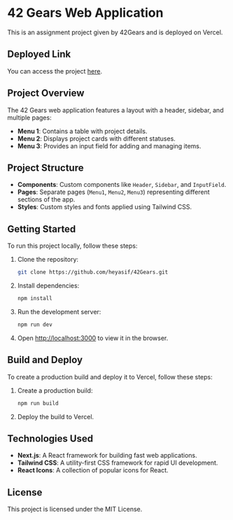 # 42 Gears Web Application

This is an assignment project given by 42Gears and is deployed on Vercel.

## Deployed Link

You can access the project [here](https://42-gears.vercel.app/).

## Project Overview

The 42 Gears web application features a layout with a header, sidebar, and multiple pages:

- **Menu 1**: Contains a table with project details.
- **Menu 2**: Displays project cards with different statuses.
- **Menu 3**: Provides an input field for adding and managing items.

## Project Structure

- **Components**: Custom components like `Header`, `Sidebar`, and `InputField`.
- **Pages**: Separate pages (`Menu1`, `Menu2`, `Menu3`) representing different sections of the app.
- **Styles**: Custom styles and fonts applied using Tailwind CSS.

## Getting Started

To run this project locally, follow these steps:

1. Clone the repository:
   ```bash
   git clone https://github.com/heyasif/42Gears.git
   ```
2. Install dependencies:
   ```bash
   npm install
   ```
3. Run the development server:
   ```bash
   npm run dev
   ```
4. Open [http://localhost:3000](http://localhost:3000) to view it in the browser.

## Build and Deploy

To create a production build and deploy it to Vercel, follow these steps:

1. Create a production build:
   ```bash
   npm run build
   ```
2. Deploy the build to Vercel.

## Technologies Used

- **Next.js**: A React framework for building fast web applications.
- **Tailwind CSS**: A utility-first CSS framework for rapid UI development.
- **React Icons**: A collection of popular icons for React.

## License

This project is licensed under the MIT License.
